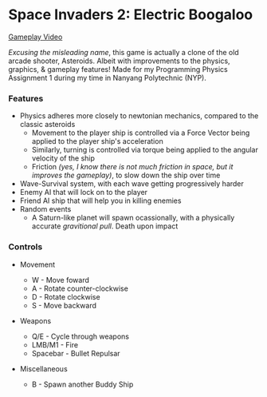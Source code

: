 # Space Invaders 2: Electric Boogaloo
 
[Gameplay Video](https://youtu.be/mf0ykPw7NUE?si=UiMnmGYqPR48u1Vc)

_Excusing the misleading name_, this game is actually a clone of the old arcade shooter, Asteroids. Albeit with improvements to the physics, graphics, & gameplay features!
Made for my Programming Physics Assignment 1 during my time in Nanyang Polytechnic (NYP).

### Features
* Physics adheres more closely to newtonian mechanics, compared to the classic asteroids
  * Movement to the player ship is controlled via a Force Vector being applied to the player ship's acceleration
  * Similarly, turning is controlled via torque being applied to the angular velocity of the ship
  * Friction _(yes, I know there is not much friction in space, but it improves the gameplay)_, to slow down the ship over time
* Wave-Survival system, with each wave getting progressively harder 
* Enemy AI that will lock on to the player
* Friend AI ship that will help you in killing enemies
* Random events
  * A Saturn-like planet will spawn ocassionally, with a physically accurate _gravitional pull_. Death upon impact

### Controls
* Movement
  * W - Move foward
  * A - Rotate counter-clockwise
  * D - Rotate clockwise
  * S - Move backward

* Weapons
  * Q/E - Cycle through weapons
  * LMB/M1 - Fire
  * Spacebar - Bullet Repulsar

* Miscellaneous
  * B - Spawn another Buddy Ship